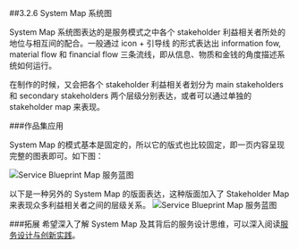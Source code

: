 ##3.2.6 System Map 系统图

System Map 系统图表达的是服务模式之中各个 stakeholder 利益相关者所处的地位与相互间的配合。一般通过 icon + 引导线 的形式表达出 information fow, material flow 和 financial flow 三条流线，即从信息、物质和金钱的角度描述系统如何运行。

在制作的时候，又会把各个 stakeholder 利益相关者划分为 main stakeholders 和 secondary stakeholders 两个层级分别表达，或者可以通过单独的 stakeholder map 来表现。

###作品集应用

System Map 的模式基本是固定的，所以它的版式也比较固定，即一页内容呈现完整的图表即可。如下图：

![Service Blueprint Map 服务蓝图](http://kitpic.makebi.net/id/ued/id-37.jpg)

以下是一种另外的 System Map 的版面表达，这种版面加入了 Stakeholder Map 来表现众多利益相关者之间的层级关系。
![Service Blueprint Map 服务蓝图](http://kitpic.makebi.net/id/ued/id-38.jpg)

###拓展
希望深入了解 System Map 及其背后的服务设计思维，可以深入阅读[服务设计与创新实践](https://book.douban.com/subject/26464952/)。

